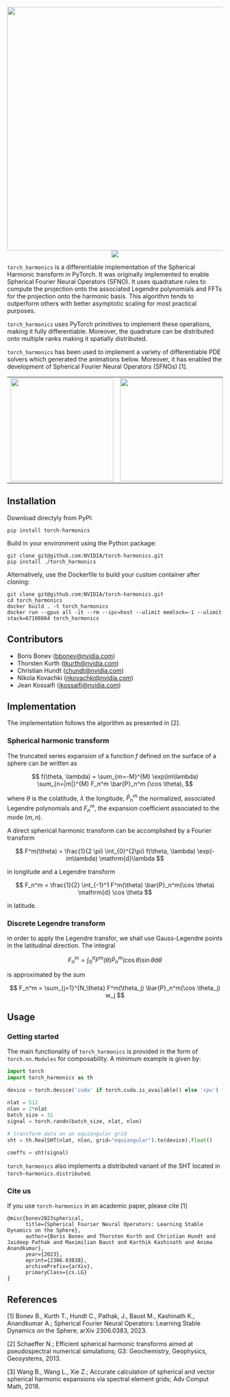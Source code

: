 <!-- 
SPDX-FileCopyrightText: Copyright (c) 2022 The torch-harmonics Authors. All rights reserved.

SPDX-License-Identifier: BSD-3-Clause
 
Redistribution and use in source and binary forms, with or without
modification, are permitted provided that the following conditions are met:

1. Redistributions of source code must retain the above copyright notice, this
   list of conditions and the following disclaimer.
2. Redistributions in binary form must reproduce the above copyright notice,
   this list of conditions and the following disclaimer in the documentation
   and/or other materials provided with the distribution.

3. Neither the name of the copyright holder nor the names of its
   contributors may be used to endorse or promote products derived from
   this software without specific prior written permission.

THIS SOFTWARE IS PROVIDED BY THE COPYRIGHT HOLDERS AND CONTRIBUTORS "AS IS"
AND ANY EXPRESS OR IMPLIED WARRANTIES, INCLUDING, BUT NOT LIMITED TO, THE
IMPLIED WARRANTIES OF MERCHANTABILITY AND FITNESS FOR A PARTICULAR PURPOSE ARE
DISCLAIMED. IN NO EVENT SHALL THE COPYRIGHT HOLDER OR CONTRIBUTORS BE LIABLE
FOR ANY DIRECT, INDIRECT, INCIDENTAL, SPECIAL, EXEMPLARY, OR CONSEQUENTIAL
DAMAGES (INCLUDING, BUT NOT LIMITED TO, PROCUREMENT OF SUBSTITUTE GOODS OR
SERVICES; LOSS OF USE, DATA, OR PROFITS; OR BUSINESS INTERRUPTION) HOWEVER
CAUSED AND ON ANY THEORY OF LIABILITY, WHETHER IN CONTRACT, STRICT LIABILITY,
OR TORT (INCLUDING NEGLIGENCE OR OTHERWISE) ARISING IN ANY WAY OUT OF THE USE
OF THIS SOFTWARE, EVEN IF ADVISED OF THE POSSIBILITY OF SUCH DAMAGE.
-->

<p align="center">
    <img src="https://raw.githubusercontent.com/NVIDIA/torch-harmonics/main/images/logo/logo.png"  width="568">
    <br>
    <a href="https://pypi.org/project/torch_harmonics/"><img src="https://img.shields.io/pypi/v/torch_harmonics"></a>

</p>

<!--
[![pypi](https://img.shields.io/pypi/v/torch_harmonics)](https://pypi.org/project/torch_harmonics/)
-->

<!-- # torch-harmonics: differentiable harmonic transforms -->

<!-- ## What is torch-harmonics? -->

`torch_harmonics` is a differentiable implementation of the Spherical Harmonic transform in PyTorch. It was originally implemented to enable Spherical Fourier Neural Operators (SFNO). It uses quadrature rules to compute the projection onto the associated Legendre polynomials and FFTs for the projection onto the harmonic basis. This algorithm tends to outperform others with better asymptotic scaling for most practical purposes.

`torch_harmonics` uses PyTorch primitives to implement these operations, making it fully differentiable. Moreover, the quadrature can be distributed onto multiple ranks making it spatially distributed.

`torch_harmonics` has been used to implement a variety of differentiable PDE solvers which generated the animations below. Moreover, it has enabled the development of Spherical Fourier Neural Operators (SFNOs) [1].


<table border="0" cellspacing="0" cellpadding="0">
    <tr>
        <td><img src="https://media.githubusercontent.com/media/NVIDIA/torch-harmonics/main/images/sfno.gif"  width="240"></td>
        <td><img src="https://media.githubusercontent.com/media/NVIDIA/torch-harmonics/main/images/zonal_jet.gif"  width="240"></td>
        <td><img src="https://media.githubusercontent.com/media/NVIDIA/torch-harmonics/main/images/allen-cahn.gif"  width="240"></td>
    </tr>
<!--     <tr>
        <td style="text-align:center; border-style : hidden!important;">Shallow Water Eqns.</td>
        <td style="text-align:center; border-style : hidden!important;">Ginzburg-Landau Eqn.</td>
        <td style="text-align:center; border-style : hidden!important;">Allen-Cahn Eqn.</td>
    </tr>  -->
</table>


## Installation
Download directyly from PyPI:

```
pip install torch-harmonics
```

Build in your environment using the Python package:

```
git clone git@github.com:NVIDIA/torch-harmonics.git
pip install ./torch_harmonics
```

Alternatively, use the Dockerfile to build your custom container after cloning:

```
git clone git@github.com:NVIDIA/torch-harmonics.git
cd torch_harmonics
docker build . -t torch_harmonics
docker run --gpus all -it --rm --ipc=host --ulimit memlock=-1 --ulimit stack=67108864 torch_harmonics
```

## Contributors

 - Boris Bonev (bbonev@nvidia.com)
 - Thorsten Kurth (tkurth@nvidia.com)
 - Christian Hundt (chundt@nvidia.com)
 - Nikola Kovachki (nkovachki@nvidia.com)
 - Jean Kossaifi (jkossaifi@nvidia.com)

## Implementation
The implementation follows the algorithm as presented in [2].

### Spherical harmonic transform

The truncated series expansion of a function $f$ defined on the surface of a sphere can be written as

$$
f(\theta, \lambda) = \sum_{m=-M}^{M} \exp(im\lambda) \sum_{n=|m|}^{M} F_n^m \bar{P}_n^m (\cos \theta),
$$

where $\theta$ is the colatitude, $\lambda$ the longitude, $\bar{P}_n^m$ the normalized, associated Legendre polynomials and $F_n^m$, the expansion coefficient associated to the mode $(m,n)$.

A direct spherical harmonic transform can be accomplished by a Fourier transform

$$
F^m(\theta) = \frac{1}{2 \pi} \int_{0}^{2\pi} f(\theta, \lambda) \exp(-im\lambda)  \mathrm{d}\lambda
$$

in longitude and a Legendre transform

$$
F_n^m = \frac{1}{2} \int_{-1}^1 F^m(\theta) \bar{P}_n^m(\cos \theta)  \mathrm{d} \cos \theta
$$

in latitude.

### Discrete Legendre transform

in order to apply the Legendre transfor, we shall use Gauss-Legendre points in the latitudinal direction. The integral

$$
F_n^m = \int_{0}^\pi F^m(\theta) \bar{P}_n^m(\cos \theta) \sin \theta \mathrm{d} \theta
$$

is approximated by the sum

$$
F_n^m = \sum_{j=1}^{N_\theta} F^m(\theta_j) \bar{P}_n^m(\cos \theta_j) w_j
$$

## Usage

### Getting started

The main functionality of `torch_harmonics` is provided in the form of `torch.nn.Modules` for composability. A minimum example is given by:

```python
import torch
import torch_harmonics as th

device = torch.device('cuda' if torch.cuda.is_available() else 'cpu')

nlat = 512
nlon = 2*nlat
batch_size = 32
signal = torch.randn(batch_size, nlat, nlon)

# transform data on an equiangular grid
sht = th.RealSHT(nlat, nlon, grid="equiangular").to(device).float()

coeffs = sht(signal)
```

`torch_harmonics` also implements a distributed variant of the SHT located in `torch-harmonics.distributed`.

### Cite us

If you use `torch-harmonics` in an academic paper, please cite [1]

```
@misc{bonev2023spherical,
      title={Spherical Fourier Neural Operators: Learning Stable Dynamics on the Sphere}, 
      author={Boris Bonev and Thorsten Kurth and Christian Hundt and Jaideep Pathak and Maximilian Baust and Karthik Kashinath and Anima Anandkumar},
      year={2023},
      eprint={2306.03838},
      archivePrefix={arXiv},
      primaryClass={cs.LG}
}
```

## References

<a id="1">[1]</a> 
Bonev B., Kurth T., Hundt C., Pathak, J., Baust M., Kashinath K., Anandkumar A.;
Spherical Fourier Neural Operators: Learning Stable Dynamics on the Sphere;
arXiv 2306.0383, 2023.

<a id="1">[2]</a> 
Schaeffer N.;
Efficient spherical harmonic transforms aimed at pseudospectral numerical simulations;
G3: Geochemistry, Geophysics, Geosystems, 2013.

<a id="1">[3]</a> 
Wang B., Wang L., Xie Z.;
Accurate calculation of spherical and vector spherical harmonic expansions via spectral element grids;
Adv Comput Math, 2018.
